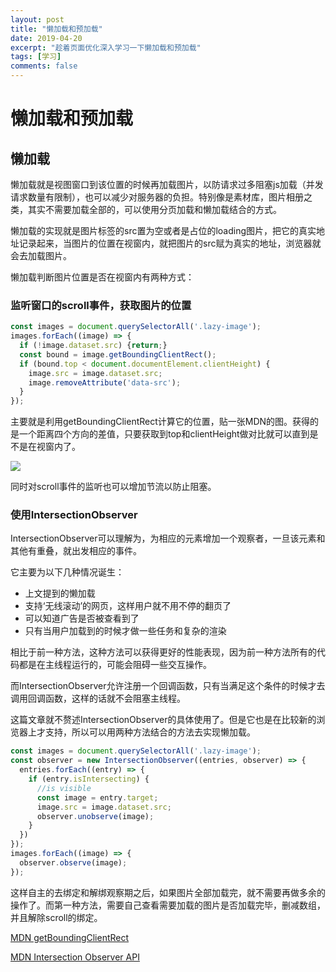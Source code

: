 ```yaml
---
layout: post
title: "懒加载和预加载"
date: 2019-04-20
excerpt: "趁着页面优化深入学习一下懒加载和预加载"
tags: [学习]
comments: false
---
```


# 懒加载和预加载

## 懒加载

懒加载就是视图窗口到该位置的时候再加载图片，以防请求过多阻塞js加载（并发请求数量有限制），也可以减少对服务器的负担。特别像是素材库，图片相册之类，其实不需要加载全部的，可以使用分页加载和懒加载结合的方式。

懒加载的实现就是图片标签的src置为空或者是占位的loading图片，把它的真实地址记录起来，当图片的位置在视窗内，就把图片的src赋为真实的地址，浏览器就会去加载图片。

懒加载判断图片位置是否在视窗内有两种方式：

### 监听窗口的scroll事件，获取图片的位置
```javascript
const images = document.querySelectorAll('.lazy-image');
images.forEach((image) => {
  if (!image.dataset.src) {return;}
  const bound = image.getBoundingClientRect();
  if (bound.top < document.documentElement.clientHeight) {
    image.src = image.dataset.src;
    image.removeAttribute('data-src');
  }
});
```

主要就是利用getBoundingClientRect计算它的位置，贴一张MDN的图。获得的是一个距离四个方向的差值，只要获取到top和clientHeight做对比就可以直到是不是在视窗内了。

![](https://mdn.mozillademos.org/files/15087/rect.png)

同时对scroll事件的监听也可以增加节流以防止阻塞。

### 使用IntersectionObserver

IntersectionObserver可以理解为，为相应的元素增加一个观察者，一旦该元素和其他有重叠，就出发相应的事件。

它主要为以下几种情况诞生：

- 上文提到的懒加载
- 支持‘无线滚动’的网页，这样用户就不用不停的翻页了
- 可以知道广告是否被查看到了
- 只有当用户加载到的时候才做一些任务和复杂的渲染

相比于前一种方法，这种方法可以获得更好的性能表现，因为前一种方法所有的代码都是在主线程运行的，可能会阻碍一些交互操作。

而IntersectionObserver允许注册一个回调函数，只有当满足这个条件的时候才去调用回调函数，这样的话就不会阻塞主线程。

这篇文章就不赘述IntersectionObserver的具体使用了。但是它也是在比较新的浏览器上才支持，所以可以用两种方法结合的方法去实现懒加载。
```javascript
const images = document.querySelectorAll('.lazy-image');
const observer = new IntersectionObserver((entries, observer) => {
  entries.forEach((entry) => {
    if (entry.isIntersecting) {
      //is visible
      const image = entry.target;
      image.src = image.dataset.src;
      observer.unobserve(image);
    }
  })
});
images.forEach((image) => {
  observer.observe(image);
});
```
这样自主的去绑定和解绑观察期之后，如果图片全部加载完，就不需要再做多余的操作了。而第一种方法，需要自己查看需要加载的图片是否加载完毕，删减数组，并且解除scroll的绑定。

[MDN getBoundingClientRect](https://developer.mozilla.org/en-US/docs/Web/API/Element/getBoundingClientRect)

[MDN Intersection Observer API](https://developer.mozilla.org/en-US/docs/Web/API/Intersection_Observer_API)
